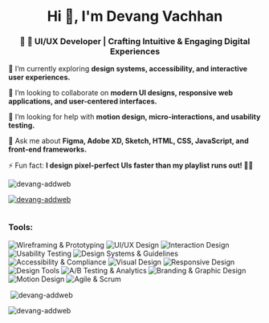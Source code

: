 <h1 align="center">Hi 👋, I'm Devang Vachhan </h1>
<h3 align="center">🚀 🎨 UI/UX Developer | Crafting Intuitive & Engaging Digital Experiences </h3>  

🌱 I’m currently exploring **design systems, accessibility, and interactive user experiences.**  

👯 I’m looking to collaborate on **modern UI designs, responsive web applications, and user-centered interfaces.**  

🤝 I’m looking for help with **motion design, micro-interactions, and usability testing.**  

💬 Ask me about **Figma, Adobe XD, Sketch, HTML, CSS, JavaScript, and front-end frameworks.**  

⚡ Fun fact: **I design pixel-perfect UIs faster than my playlist runs out! 🎵🚀** 

<p align="left"> <img src="https://komarev.com/ghpvc/?username=devang-addweb&label=Profile%20views&color=0e75b6&style=flat" alt="devang-addweb" /> </p>

<p align="left"> <a href="https://github.com/ryo-ma/github-profile-trophy"><img src="https://github-profile-trophy.vercel.app/?username=devang-addweb" alt="devang-addweb" /></a> </p>

<p align="left"> <a href="https://twitter.com/" target="blank"><img src="https://img.shields.io/twitter/follow/?logo=twitter&style=for-the-badge" alt="" /></a> </p>

<h3 align="left"> Tools:</h3>

![Wireframing & Prototyping](https://img.shields.io/badge/Wireframing_&_Prototyping-FF8A00?style=for-the-badge&logo=figma&logoColor=white)  ![UI/UX Design](https://img.shields.io/badge/UI/UX_Design-61DAFB?style=for-the-badge&logo=adobe-xd&logoColor=white)  ![Interaction Design](https://img.shields.io/badge/Interaction_Design-00C6B3?style=for-the-badge&logo=adobe-animate&logoColor=white)  
![Usability Testing](https://img.shields.io/badge/Usability_Testing-FF6F00?style=for-the-badge&logo=google-optimize&logoColor=white)  ![Design Systems & Guidelines](https://img.shields.io/badge/Design_Systems_&_Guidelines-5C2D91?style=for-the-badge&logo=figma&logoColor=white)  ![Accessibility & Compliance](https://img.shields.io/badge/Accessibility-WCAG-009688?style=for-the-badge&logo=accessible-icon&logoColor=white)  ![Visual Design](https://img.shields.io/badge/Visual_Design-4A4A4A?style=for-the-badge&logo=adobe-photoshop&logoColor=white)  ![Responsive Design](https://img.shields.io/badge/Responsive_Design-38B1B1?style=for-the-badge&logo=css3&logoColor=white)  ![Design Tools](https://img.shields.io/badge/Design_Tools-F24E1E?style=for-the-badge&logo=figma&logoColor=white)  ![A/B Testing & Analytics](https://img.shields.io/badge/A/B_Testing_&_Analytics-FF9800?style=for-the-badge&logo=google-analytics&logoColor=white)  ![Branding & Graphic Design](https://img.shields.io/badge/Branding_&_Graphic_Design-FF0000?style=for-the-badge&logo=adobe-illustrator&logoColor=white)  ![Motion Design](https://img.shields.io/badge/Motion_Design-6200EA?style=for-the-badge&logo=adobe-after-effects&logoColor=white)  ![Agile & Scrum](https://img.shields.io/badge/Agile_&_Scrum-0052CC?style=for-the-badge&logo=jira&logoColor=white)  

<p>&nbsp;<img align="center" src="https://github-readme-stats.vercel.app/api?username=devang-addweb&show_icons=true&locale=en" alt="devang-addweb" /></p>

<p><img align="center" src="https://github-readme-streak-stats.herokuapp.com/?user=devang-addweb&" alt="devang-addweb" /></p>
